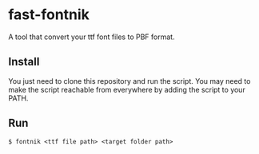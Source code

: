 # fast-fontnik

A tool that convert your ttf font files to PBF format.

## Install

You just need to clone this repository and run the script.
You may need to make the script reachable from everywhere by adding the script to your PATH.

## Run

`$ fontnik <ttf file path> <target folder path>`

